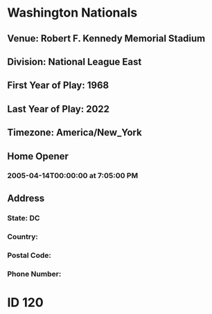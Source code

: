 # Washington Nationals
## Venue: Robert F. Kennedy Memorial Stadium
## Division: National League East
## First Year of Play: 1968
## Last Year of Play: 2022
## Timezone: America/New_York
## Home Opener
### 2005-04-14T00:00:00 at 7:05:00 PM
## Address
### 
### State: DC
### Country: 
### Postal Code: 
### Phone Number: 
# ID 120